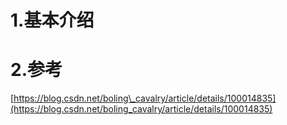 # 1.基本介绍

# 2.参考

[https://blog.csdn.net/boling\_cavalry/article/details/100014835](https://blog.csdn.net/boling_cavalry/article/details/100014835)

